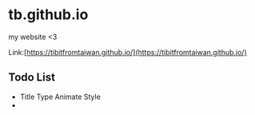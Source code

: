# tb.github.io

 my website <3

Link:[https://tibitfromtaiwan.github.io/](https://tibitfromtaiwan.github.io/)

## Todo List

- Title Type Animate Style
- 